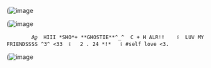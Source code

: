 (![image](https://github.com/user-attachments/assets/d5aeb425-bcbe-4cca-a066-de919120dc90)

        

(![image](https://github.com/user-attachments/assets/aac4243f-64f6-48d9-ad71-820b0e5bf07f)

            𝜗𝜚  HIII *SHO*+ **GHOSTIE**^_^  C + H ALR!!    ꒰  LUV MY FRIENDSSSS ^3^ <33  ꒰   2 . 24 *!*   ꒰ #self love <3.    

(![image](https://github.com/user-attachments/assets/646bb1a8-26fe-430a-afea-39dd5cff44dc)

